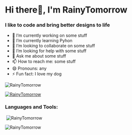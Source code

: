 ### <h1 align="left">Hi there👋, I'm RainyTomorrow</h1>
<h3 align="left">I like to code and bring better designs to life</h3>

- 🔭 I’m currently working on some stuff
- 🌱 I’m currently learning Pyhon
- 👯 I’m looking to collaborate on some stuff
- 🤔 I’m looking for help with some stuff
- 💬 Ask me about some stuff
- 📫 How to reach me: some stuff
- 😄 Pronouns: any
- ⚡ Fun fact: I love my dog


<p align="left"> <img src="https://komarev.com/ghpvc/?username=RainyTomorrow&label=Profile%20views&color=899FBD&style=flat" alt="RainyTomorrow" /> </p>
<p align="left"> <a href="https://twitter.com/RainyTomorrow" target="blank"><img src="https://img.shields.io/twitter/follow/__?logo=twitter&style=for-the-badge" alt="RainyTomorrow"/></a></p>


<h3 align="left">Languages and Tools:</h3>


<p>&nbsp;<img align="center" src="https://github-readme-stats.vercel.app/api?username=RainyTomorrow&show_icons=true&locale=en" alt="RainyTomorrow" /></p>

<p><img align="left" src="https://github-readme-stats.vercel.app/api/top-langs?username=RainyTomorrow&show_icons=true&locale=en&layout=compact" alt="RainyTomorrow" /></p>



